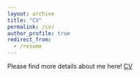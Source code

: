 ```yaml
---
layout: archive
title: "CV"
permalink: /cv/
author_profile: true
redirect_from:
  - /resume
---
```


Please find more details about me here! [CV](https://ws1994.github.io/shanwang.github.io/files/Shan_Wang_CV_latest.pdf)
